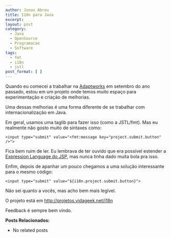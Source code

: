 ```yaml
---
author: Jonas Abreu
title: I18n para Java
excerpt:
layout: post
category:
  - Java
  - OpenSource
  - Programacao
  - Software
tags:
  - fmt
  - i18n
  - jstl
post_format: [ ]
---
```

Quando eu comecei a trabalhar na [Adaptworks][1] em setembro do ano passado, estou em um projeto onde temos muito espaço para experimentação e criação de melhorias.

Uma dessas melhorias é uma forma diferente de se trabalhar com internacionalização em Java.

Em geral, usamos uma taglib para fazer isso (como a JSTL/fmt). Mas eu realmente não gosto muito de sintaxes como:

    
    <input type="submit" value="<fmt:message key="project.submit.button" />">
    

Fica bem ruim de ler. Eu lembrava de ter ouvido que era possível estender a [Expression Language do JSP][2], mas nunca tinha dado muita bola pra isso.

Enfim, depois de apanhar um pouco chegamos a uma solução interessante para o mesmo código:

    
    <input type="submit" value="${i18n.project.submit.button}">
    

Não sei quanto a vocês, mas acho bem mais legível.

O projeto está em <http://projetos.vidageek.net/i18n>

Feedback é sempre bem vindo.

**Posts Relacionados:** 
*   No related posts












 [1]: http://www.adaptworks.com.br
 [2]: http://java.sun.com/j2ee/1.4/docs/tutorial/doc/JSPIntro7.html






